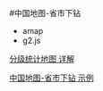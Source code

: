 #中国地图-省市下钻
- amap
- g2.js

[分级统计地图  详解](https://antv.alipay.com/zh-cn/vis/chart/choropleth-map.html)

[中国地图-省市下钻 示例](https://antv.alipay.com/zh-cn/g2/3.x/demo/map/drill-down.html?theme=default)
